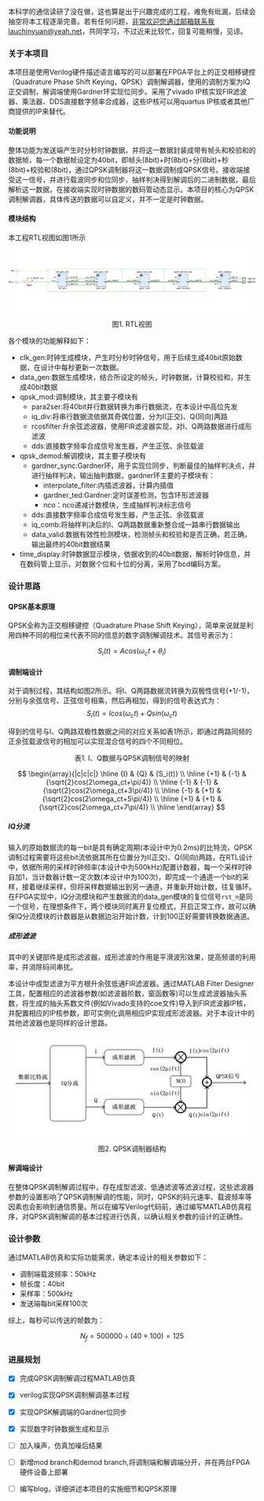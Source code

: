 本科学的通信读研了没在做，这也算是出于兴趣完成的工程，难免有纰漏，后续会抽空将本工程逐渐完善。若有任何问题，非常欢迎您通过邮箱联系我lauchinyuan@yeah.net，共同学习，不过近来比较忙，回复可能稍慢，见谅。

### 关于本项目

本项目是使用Verilog硬件描述语言编写的可以部署在FPGA平台上的正交相移键控（Quadrature Phase Shift Keying，QPSK）调制解调器，使用的调制方案为IQ正交调制，解调端使用Gardner环实现位同步。采用了vivado IP核实现FIR滤波器、乘法器、DDS直接数字频率合成器，这些IP核可以用quartus IP核或者其他厂商提供的IP来替代。

#### 功能说明

整体功能为发送端产生时分秒时钟数据，并将这一数据封装成带有帧头和校验和的数据帧，每一个数据帧设定为40bit，即帧头(8bit)+时(8bit)+分(8bit)+秒(8bit)+校验和(8bit)，通过QPSK调制器将这一数据调制成QPSK信号。接收端接受这一信号，并进行载波同步和位同步，抽样判决得到解调后的二进制数据，最后解析这一数据，在接收端实现时钟数据的数码管动态显示。本项目的核心为QPSK调制解调器，具体传送的数据可以自定义，并不一定是时钟数据。

#### 模块结构

本工程RTL视图如图1所示

![RTL视图](image/RTL.png)

<center>图1. RTL视图</center>

各个模块的功能解释如下：

- clk_gen:时钟生成模块，产生时分秒时钟信号，用于后续生成40bit原始数据，在设计中每秒更新一次数据。
- data_gen:数据生成模块，结合所设定的帧头，时钟数据，计算校验和，并生成40bit数据
- qpsk_mod:调制模块，其主要子模块有
  - para2ser:将40bit并行数据转换为串行数据流，在本设计中高位先发
  - iq_div:将串行数据流依据其奇偶位置，分为I(正交)、Q(同向)两路
  - rcosfilter:升余弦滤波器，使用FIR滤波器实现，对I、Q两路数据进行成形滤波
  - dds:直接数字频率合成信号发生器，产生正弦、余弦载波
- qpsk_demod:解调模块，其主要子模块有
  - gardner_sync:Gardner环，用于实现位同步，判断最佳的抽样判决点，并进行抽样判决，输出抽判数据，gardner环主要的子模块有：
    - interpolate_filter:内插滤波器，计算内插值
    - gardner_ted:Gardner:定时误差检测，包含环形滤波器
    - nco：nco递减计数模块，生成抽样判决标志信号
  - dds:直接数字频率合成信号发生器，产生正弦、余弦载波
  - iq_comb:将抽样判决后的I、Q两路数据重新整合成一路串行数据输出
  - data_valid:数据有效性检测模块，检测帧头和校验和是否正确，若正确，输出最终的40bit数据结果
- time_display:时钟数据显示模块，依据收到的40bit数据，解析时钟信息，并在数码管上显示，对数据个位和十位的分离，采用了bcd编码方案。

### 设计思路

#### QPSK基本原理

QPSK全称为正交相移键控（Quadrature Phase Shift Keying），简单来说就是利用四种不同的相位来代表不同的信息的数字调制解调技术。其信号表示为：

$$S_i(t) = Acos(\omega_ct+\theta_i)$$

#### 调制端设计

对于调制过程，其结构如图2所示。将I、Q两路数据流转换为双极性信号(+1/-1)，分别与余弦信号、正弦信号相乘，然后再相加，得到的信号表达式为：$$S_i(t)=Icos(\omega_ct)+Qsin(\omega_ct)$$

得到的信号与I、Q两路双极性数据之间的对应关系如表1所示，即通过两路同频的正余弦载波信号的相加可以实现混合信号的四个不同相位。

<center> 表1. I、Q数据与QPSK调制信号的映射</center>

$$
\begin{array}{|c|c|c|}
\hline
{I} & {Q} & {S_i(t)}  \\
\hline
{+1} & {-1} & {\sqrt{2}cos(2\omega_ct+\pi/4)} \\
\hline
{-1} & {-1} & {\sqrt{2}cos(2\omega_ct+3\pi/4)} \\
\hline
{-1} & {+1} & {\sqrt{2}cos(2\omega_ct+5\pi/4)} \\
\hline
{+1} & {+1} & {\sqrt{2}cos(2\omega_ct+7\pi/4)} \\
\hline
\end{array}
$$

##### IQ分流

输入的原始数据流的每一bit是具有确定周期(本设计中为0.2ms)的比特流，QPSK调制过程需要将这些bit流依据其所在位置分为I(正交)、Q(同向)两路，在RTL设计中，依据所用的采样时钟频率(本设计中为500kHz)配置计数器，每一个采样时钟自加1，当计数器计数一定次数(本设计中为100次)，即完成一个通道一个bit的采样，接着继续采样，但将采样数据输出到另一通道，并重新开始计数，往复循环。在FPGA实现中，IQ分流模块和产生数据流的data_gen模块的复位信号`rst_n`是同一个信号，在理想条件下，两个模块同时离开复位模式，开启正常工作，故可以确保IQ分流模块的计数器是从数据边沿开始计数，计到100正好需要转换数据通道。

##### 成形滤波

其中的关键部件是成形滤波器，成形滤波的作用是平滑波形效果，提高频谱的利用率，并消除码间串扰。

本设计中成型滤波为平方根升余弦低通FIR滤波器。通过MATLAB Filter Designer工具，配置相应的滤波器参数(如滤波器阶数，窗函数等)可以生成滤波器抽头系数，将生成的抽头系数文件(例如Vivado支持的coe文件)导入到FIR滤波器IP核，并配置相应的IP核参数，即可实例化调用相应IP实现成形滤波器。对于本设计中的其他滤波器也是同样的设计思路。

![QPSK调制器结构](image/mod_structure.png)

<center>图2. QPSK调制器结构</center>



#### 解调端设计

在整体QPSK调制解调过程中，存在成型滤波、低通滤波等滤波过程，这些滤波器参数的设置影响了QPSK调制解调的性能，同时，QPSK的码元速率、载波频率等因素也会影响到通信质量。所以在编写Verilog代码前，通过编写MATLAB仿真程序，对QPSK调制解调的基本过程进行仿真，以确认相关参数的设计的正确性。

### 设计参数

通过MATLAB仿真和实际功能需求，确定本设计的相关参数如下：

- 调制端载波频率：50kHz
- 帧长度：40bit
- 采样率：500kHz
- 发送端每bit采样100次

综上，每秒可以传送的帧数为：

$$N_f =500000 \div (40\times 100)=125$$

### 进展规划

- [x] 完成QPSK调制解调过程MATLAB仿真

- [x] verilog实现QPSK调制解调基本过程
- [x] 实现QPSK解调端的Gardner位同步
- [x] 实现数字时钟数据生成和显示
- [ ] 加入噪声，仿真加噪后结果
- [ ] 新增mod branch和demod branch,将调制端和解调端分开，并在两台FPGA硬件设备上部署
- [ ] 编写blog，详细讲述本项目的实施细节和QPSK原理
